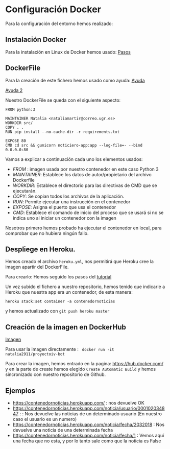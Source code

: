 # Configuración Docker

Para la configuración del entorno hemos realizado:

 ## Instalación Docker
 Para la instalación en Linux de Docker hemos usado:
 [Pasos](https://docs.docker.com/install/linux/docker-ce/ubuntu/#install-docker-ce)

 ## DockerFile
Para la creación de este fichero hemos usado como ayuda:
[Ayuda](https://picodotdev.github.io/blog-bitix/2014/11/como-crear-una-imagen-para-docker-usando-un-dockerfile/)

[Ayuda 2](https://javiermartinalonso.github.io/drafts/dockers/2017-10-02-docker-Dockerfile.html)

Nuestro DockerFile se queda con el siguiente aspecto:

	FROM python:3

	MAINTAINER Natalia <nataliamartir@correo.ugr.es>
	WORKDIR src/
	COPY . .
	RUN pip install --no-cache-dir -r requirements.txt

	EXPOSE 80
	CMD cd src && gunicorn noticiero-app:app --log-file=- --bind 0.0.0.0:80

  Vamos a explicar a continuación cada uno los elementos usados:
   - *FROM* : imagen usada por nuestro contenedor en este caso Python 3
  - *MAINTAINER*: Establece los datos de autor/propietario del archivo Dockerfile
  - *WORKDIR*: Establece el directorio para las directivas de CMD que se ejecutarán.
  - *COPY*: Se copian todos los archivos de la aplicación.
  - *RUN*: Permite ejecutar una instrucción en el contenedor
  - *EXPOSE*: Asigna el puerto que usa el contenedor
  - *CMD*: Establece el comando de inicio del proceso que se usará si no se indica uno al iniciar un contenedor con la imagen

Nosotros primero hemos probado ha ejecutar el contenedor en local, para comprobar que no hubiera ningún fallo.

 ## Despliege en Heroku.
Hemos creado el archivo `heroku.yml`, nos permitirá que Heroku cree la imagen apartir del DockerFile.

Para crearlo:
Hemos seguido los pasos del [tutorial](https://devcenter.heroku.com/articles/build-docker-images-heroku-yml)

Un vez subido el fichero a nuestro repositorio, hemos tenido que indicarle a Heroku que nuestra app era un contenedor, de esta manera:

`heroku stack:set container -a contenedornoticias`

y hemos actualizado con `git push heroku master`


 ## Creación de la imagen en DockerHub

[Imagen](https://hub.docker.com/r/natalia2911/proyectoiv-bot/)

Para usar la imagen directamente :
` docker run -it natalia2911/proyectoiv-bot`


Para crear la imagen, hemos entrado en la pagina: https://hub.docker.com/ y en la parte de create hemos elegido `Create Automatic Build` y hemos sincronizado con nuestro repositorio de Github.


 ## Ejemplos
 -	https://contenedornoticias.herokuapp.com/ : nos devuelve OK
 -	https://contenedornoticias.herokuapp.com/noticia/usuario/000102034847 : : Nos devuelve las noticias de un determinado usuario (En nuestro caso el usuario es un numero)
 -	https://contenedornoticias.herokuapp.com/noticia/fecha/2032018 : Nos devuelve una noticia de una determinada fecha
- https://contenedornoticias.herokuapp.com/noticia/fecha/1 : Vemos aquí una fecha que no esta, y por lo tanto sale como que la noticia es False
